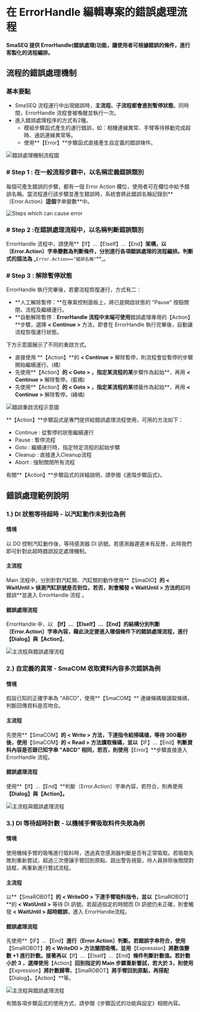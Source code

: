 # 在 ErrorHandle 編輯專案的錯誤處理流程

#### SmaSEQ 提供 ErrorHandle\(錯誤處理\)功能，讓使用者可根據錯誤的條件，進行客製化的流程編排。

## 流程的錯誤處理機制

### 基本要點

* SmaSEQ 流程運行中出現錯誤時，**主流程、子流程都會進到暫停狀態**。同時間，ErrorHandle 流程會被喚醒並執行一次。
* 進入錯誤處理程序的方式有2種。
  * 模組步驟函式產生的運行錯誤，如：相機連線異常、手臂等待移動完成超時、通訊連線異常等。
  * 使用**【Error】**步驟函式直接產生自定義的錯誤條件。

![&#x932F;&#x8AA4;&#x8655;&#x7406;&#x6A5F;&#x5236;&#x6D41;&#x7A0B;&#x5716;](../../../.gitbook/assets/errorprocess.jpg)

### \# Step 1 : 在一般流程步驟中，以名稱定義錯誤類別

每個可產生錯誤的步驟，都有一個 Error Action 欄位，使用者可在欄位中給予錯誤名稱。當流程進行該步驟並產生錯誤時，系統會將此錯誤名稱記錄到**〔Error.Action〕**這個**字串變數**中。

![Steps which can cause error](../../../.gitbook/assets/stepscangenerror.PNG)

### \# Step 2 :在錯誤處理流程中，以名稱判斷錯誤類別

ErrorHandle 流程中，請使用**【If】...【ElseIf】...【End】**架構，以〔Error.Action〕字串變數為判斷條件，分別進行各項錯誤處理的流程編排。判斷式的語法為 _**`Error.Action=="錯誤名稱"`**_。

### \# Step 3 : 解除暫停狀態

ErrorHandle 執行完畢後，若要流程恢復運行，方式有二：

* **人工解除暫停：**在專案控制面板上，將已是開啟狀態的 "Pause" 按鈕關閉，流程及繼續運行。
* **自動解除暫停：**ErrorHandle 流程中末端可使用**錯誤處理專用的【Action】**步驟，選擇 **&lt; Continue &gt;** 方法，即會在 ErrorHandle 執行完畢後，自動讓流程恢復運行狀態。

下方示意圖展示了不同的重啟方式。

* 直接使用 **【Action】**的 **&lt; Continue &gt;** 解除暫停，則流程會從暫停的步驟開始繼續運行。\(橘\)
* 先使用**【Action】**的 **&lt; Goto &gt;** ，指定某流程的某**步驟作為起始**，再用 **&lt; Continue &gt;** 解除暫停。\(藍橘\)
* 先使用**【Action】**的 **&lt; Goto &gt;** ，指定某流程的某**標籤作為起始**，再用 **&lt; Continue &gt;** 解除暫停。\(綠橘\)

![&#x932F;&#x8AA4;&#x91CD;&#x555F;&#x6D41;&#x7A0B;&#x793A;&#x610F;&#x5716;](../../../.gitbook/assets/goto.jpg)

**【Action】**步驟函式是專門提供給錯誤處理流程使用，可用的方法如下：

* Continue : 從暫停的狀態繼續運行 
* Pause : 暫停流程
* Goto : 繼續運行時，指定特定流程的起始步驟
* Cleanup : 直接進入Cleanup流程
* Abort : 強制關閉所有流程

有關**【Action】**步驟函式的詳細說明，請參閱《進階步驟函式》。



## 錯誤處理範例說明

### 1.\) DI 狀態等待超時 - 以汽缸動作未到位為例

#### 情境

以 DO 控制汽缸動作後，等待感測器 DI 訊號。若感測器遲遲未有反應，此時我們即可針對此超時錯誤設定處理機制。

#### 主流程

Main 流程中，分別針對汽缸開、汽缸關的動作使用**【SmaDIO】**的 **&lt; WaitUntil &gt;** 偵測汽缸訊號是否到位，若否，則會觸發 **&lt; WaitUntil &gt;** 方法的**超時錯誤**並進入 ErrorHandle 流程 。

#### 錯誤處理流程

ErrorHandle 中，以 **【If】...【ElseIf】...【End】**的結構分別判斷〔Error.Action〕字串內容，藉此決定要進入哪個條件下的錯誤處理流程，進行**【Dialog】**與**【Action】**。

![&#x4E3B;&#x6D41;&#x7A0B;&#x8207;&#x932F;&#x8AA4;&#x8655;&#x7406;&#x6D41;&#x7A0B;](../../../.gitbook/assets/errorhandlesample1.jpg)



### 2.\) 自定義的異常 -  SmaCOM 收取資料內容多次錯誤為例

#### 情境

假設已知的正確字串為 "ABCD"，使用**【SmaCOM】** 連線條碼槍讀取條碼，判斷回傳資料是否吻合。

#### 主流程

先使用**【SmaCOM】**的 **&lt; Write &gt;** 方法，下達指令給掃碼槍，等待 300毫秒後，使用**【SmaCOM】**的 **&lt; Read &gt;** 方法讀取條碼，並以**【IF】...【End】**判斷資料內容是否跟已知字串 "ABCD" 相同，若否，則使用**【Error】**步驟直接進入 ErrorHandle 流程。

#### 錯誤處理流程

使用**【If】...【End】**判斷〔Error.Action〕字串內容，若符合，則再使用 **【Dialog】**與**【Action】。**

![&#x4E3B;&#x6D41;&#x7A0B;&#x8207;&#x932F;&#x8AA4;&#x8655;&#x7406;&#x6D41;&#x7A0B;](../../../.gitbook/assets/errorhandlesample2.jpg)



### 3.\) DI 等待超時計數 - 以機械手臂吸取料件失敗為例

#### 情境

使用機械手臂的吸嘴進行取料時，透過真空感測器判斷是否有正常吸取。若吸取失敗則重新嘗試，超過三次便讓手臂回到原點、跳出警告視窗，待人員排除後關閉對話框，再重新進行嘗試流程。

#### 主流程

以**【SmaROBOT】**的 **&lt; WriteDO &gt;** 下達手臂吸料指令，並以**【SmaROBOT】**的 **&lt; WatiUntil &gt;** 等待 DI 訊號。若超過指定的時間而 DI 訊號仍未正確，則會觸發 **&lt; WaitUntil &gt; 超時錯誤**，進入 ErrorHandle流程。

#### 錯誤處理流程

先使用**【IF】...【End】**進行〔Error.Action〕判斷。若錯誤字串符合，使用**【SmaROBOT】**的 **&lt; WriteDO &gt;** 方法關閉吸嘴，並用**【Expression】**將數值變數 +1 進行計數。接著再以**【If】...【ElseIf】...【End】**條件判斷計數值。若計數小於 3 ，選擇使用**【Action】**回到指定的 Main 步驟重新嘗試，若大於 3，則使用**【Expression】**將計數歸零、**【SmaROBOT】**將手臂回到原點，再搭配**【Dialog】**、**【Action】**等。

![&#x4E3B;&#x6D41;&#x7A0B;&#x8207;&#x932F;&#x8AA4;&#x8655;&#x7406;&#x6D41;&#x7A0B;](../../../.gitbook/assets/errorhandlesample3%20%281%29.png)

有關各項步驟函式的使用方式，請參閱《步驟函式的功能與設定》相關內容。

